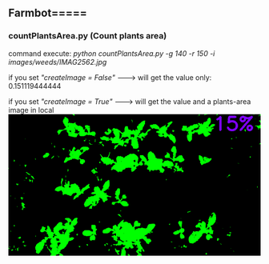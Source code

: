 Farmbot=====
---
### countPlantsArea.py (Count plants area)
command execute: *python countPlantsArea.py -g 140 -r 150 -i images/weeds/IMAG2562.jpg*

   if you set *"createImage = False"*  ---> will get the value only: 0.151119444444

   if you set *"createImage = True"*  ---> will get the value and a plants-area image in local
![alt tag](https://github.com/ch-tseng/farmbot/blob/master/output.png)

